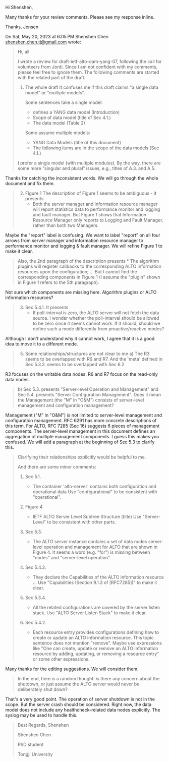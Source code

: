 Hi Shenshen,

Many thanks for your review comments. Please see my response inline.

Thanks,
Jensen


On Sat, May 20, 2023 at 6:05 PM Shenshen Chen <shenshen.chen.tj@gmail.com>
wrote:

> Hi, all
>
> I wrote a review for draft-ietf-alto-oam-yang-07, following the call for
> volunteers from Jordi.
> Since I am not confident with my comments, please feel free to ignore
> them. The following comments are started with the related part of the draft.
>
> 1. The whole draft
> It confuses me if this draft claims "a single data model" or "multiple
> models".
>
>     Some sentences take a single model:
>     * defines a YANG data model (Introduction)
>     * Scope of data model (title of Sec 4.1.)
>     * The data model (Table 2)
>
>     Some assume multiple models:
>     * YANG Data Models (title of this document)
>     * The following items are in the scope of the data models (Sec 4.1.)
>
> I prefer a single model (with multiple modules). By the way, there are
> some more
> "singular and plural" issues, e.g., titles of A.3. and A.5.
>

Thanks for catching the inconsistent words. We will go through the whole
document and fix them.


>
> 2. Figure 1
> The description of Figure 1 seems to be ambiguous - it presents
>     * Both the server manager and information resource manager will
>       report statistics data to performance monitor and logging and
>       fault manager.
> But Figure 1 shows that Information Resource Manager only reports to
> Logging and Fault Manager, rather than both two Managers.
>

Maybe the "report" label is confusing. We want to label "report" on all
four arrows from server manager and information resource manager to
performance monitor and logging & fault manager. We will refine Figure 1 to
make it clear.


>
> Also, the 2nd paragraph of the description presents
>     * The algorithm plugins will register callbacks to the corresponding
>       ALTO information resources upon the configuration; ...
> But I cannot find the corresponding components in Figure 1
> (I assume the "plugin" shown in Figure 1 refers to the 5th paragraph).
>

Not sure which components are missing here. Algorithm plugins or ALTO
information resources?


>
> 3. Sec 5.4.1.
> It presents
>     * If poll-interval is zero, the ALTO server will not fetch the data
> source.
> I wonder whether the poll-interval should be allowed to be zero since it
> seems cannot work.
> If it should, should we define such a mode differently from
> proactive/reactive modes?
>

Although I don't understand why it cannot work, I agree that it is a good
idea to move it to a different mode.


>
> 5. Some relationships/structures are not clear to me
> a) The R3 seems to be overlapped with R6 and R7.
> And the 'meta' defined in Sec 5.3.3. seems to be overlapped with Sec 6.2.
>

R3 focuses on the writable data nodes. R6 and R7 focus on the read-only
data nodes.


>
>
> b) Sec 5.3. presents "Server-level Operation and Management" and
> Sec 5.4. presents "Server Configuration Management".
> Does it mean the Management (the "M" in "O&M") consists of
> server-level management and configuration management?
>

Management ("M" in "O&M") is not limited to server-level management and
configuration management. RFC 6291 has more concrete descriptions of this
term. For ALTO, RFC 7285 (Sec 16) suggests 6 pieces of management
components. The server-level management in this document defines an
aggregation of multiple management components. I guess this makes you
confused. We will add a paragraph at the beginning of Sec 5.3 to clarify
this.


>
> Clarifying their relationships explicitly would be helpful to me.
>
> And there are some minor comments:
> 1. Sec 5.1.
>     * The container 'alto-server' contains both configuration and
> operational data
> Use "configurational" to be consistent with "operational".
>
> 2. Figure 4
>     * IETF ALTO Server Level Subtree Structure (title)
> Use "Server-Level" to be consistent with other parts.
>
> 3. Sec 5.3.
>     * The ALTO server instance contains a set of data nodes server-level
> operation
>       and management for ALTO that are shown in Figure 4.
> It seems a word (e.g. "for") is missing between "nodes" and "server-level
> operation".
>
> 4. Sec 5.4.3.
>     * They declare the Capabilities of the ALTO information resource ...
> Use "Capabilities (Section 9.1.3 of [RFC7285])" to make it clear.
>
> 5. Sec 5.3.4.
>     * All the related configurations are covered by the server listen
> stack.
> Use "ALTO Server Listen Stack" to make it clear.
>
> 6. Sec 5.4.2.
>     * Each resource entry provides configurations defining how to create
> or update an ALTO information resource.
> This topic sentence does not mention "remove". Maybe use expressions like
> "One can create, update or remove an ALTO information resource by adding,
> updating, or removing a resource entry" or some other expressions.
>

Many thanks for the editing suggestions. We will consider them.


>
> In the end, here is a random thought: is there any concern about the
> shutdown, or just assume the ALTO server would never be deliberately shut
> down?
>

That's a very good point. The operation of server shutdown is not in the
scope. But the server crash should be considered. Right now, the data model
does not include any healthcheck-related data nodes explicitly. The syslog
may be used to handle this.


>
> Best Regards,
> Shenshen
>
> Shenshen Chen
>
> PhD student
>
> Tongji University
